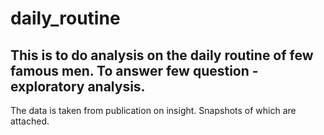 # daily_routine

## This is to do analysis on the daily routine of few famous men. To answer few question - exploratory analysis.

The data is taken from publication on insight. Snapshots of which are attached.
